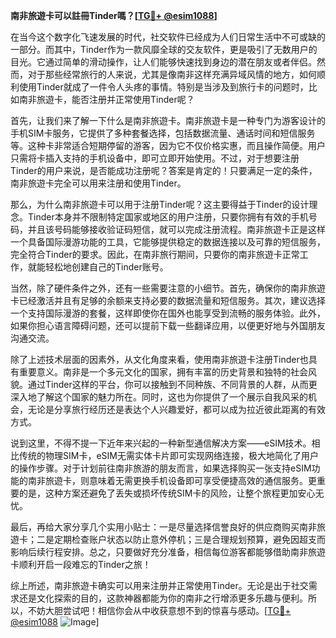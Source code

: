 **南非旅遊卡可以註冊Tinder嗎？[[TG💪+ @esim1088](https://t.me/s/esim1088)]**

在当今这个数字化飞速发展的时代，社交软件已经成为人们日常生活中不可或缺的一部分。而其中，Tinder作为一款风靡全球的交友软件，更是吸引了无数用户的目光。它通过简单的滑动操作，让人们能够快速找到身边的潜在朋友或者伴侣。然而，对于那些经常旅行的人来说，尤其是像南非这样充满异域风情的地方，如何顺利使用Tinder就成了一件令人头疼的事情。特别是当涉及到旅行卡的问题时，比如南非旅遊卡，能否注册并正常使用Tinder呢？

首先，让我们来了解一下什么是南非旅遊卡。南非旅遊卡是一种专门为游客设计的手机SIM卡服务，它提供了多种套餐选择，包括数据流量、通话时间和短信服务等。这种卡非常适合短期停留的游客，因为它不仅价格实惠，而且操作简便。用户只需将卡插入支持的手机设备中，即可立即开始使用。不过，对于想要注册Tinder的用户来说，是否能成功注册呢？答案是肯定的！只要满足一定的条件，南非旅遊卡完全可以用来注册和使用Tinder。

那么，为什么南非旅遊卡可以用于注册Tinder呢？这主要得益于Tinder的设计理念。Tinder本身并不限制特定国家或地区的用户注册，只要你拥有有效的手机号码，并且该号码能够接收验证码短信，就可以完成注册流程。南非旅遊卡正是这样一个具备国际漫游功能的工具，它能够提供稳定的数据连接以及可靠的短信服务，完全符合Tinder的要求。因此，在南非旅行期间，只要你的南非旅遊卡正常工作，就能轻松地创建自己的Tinder账号。

当然，除了硬件条件之外，还有一些需要注意的小细节。首先，确保你的南非旅遊卡已经激活并且有足够的余额来支持必要的数据流量和短信服务。其次，建议选择一个支持国际漫游的套餐，这样即使你在国外也能享受到流畅的服务体验。此外，如果你担心语言障碍问题，还可以提前下载一些翻译应用，以便更好地与外国朋友沟通交流。

除了上述技术层面的因素外，从文化角度来看，使用南非旅遊卡注册Tinder也具有重要意义。南非是一个多元文化的国家，拥有丰富的历史背景和独特的社会风貌。通过Tinder这样的平台，你可以接触到不同种族、不同背景的人群，从而更深入地了解这个国家的魅力所在。同时，这也为你提供了一个展示自我风采的机会，无论是分享旅行经历还是表达个人兴趣爱好，都可以成为拉近彼此距离的有效方式。

说到这里，不得不提一下近年来兴起的一种新型通信解决方案——eSIM技术。相比传统的物理SIM卡，eSIM无需实体卡片即可实现网络连接，极大地简化了用户的操作步骤。对于计划前往南非旅游的朋友而言，如果选择购买一张支持eSIM功能的南非旅遊卡，则意味着无需更换手机设备即可享受便捷高效的通信服务。更重要的是，这种方案还避免了丢失或损坏传统SIM卡的风险，让整个旅程更加安心无忧。

最后，再给大家分享几个实用小贴士：一是尽量选择信誉良好的供应商购买南非旅遊卡；二是定期检查账户状态以防止意外停机；三是合理规划预算，避免因超支而影响后续行程安排。总之，只要做好充分准备，相信每位游客都能够借助南非旅遊卡顺利开启一段难忘的Tinder之旅！

综上所述，南非旅遊卡确实可以用来注册并正常使用Tinder。无论是出于社交需求还是文化探索的目的，这款神器都能为你的南非之行增添更多乐趣与便利。所以，不妨大胆尝试吧！相信你会从中收获意想不到的惊喜与感动。[[TG💪+ @esim1088](https://t.me/s/esim1088) ![Image](https://i.postimg.cc/4NQfJmqS/Snipaste-2025-05-13-00-14-12.png)]
